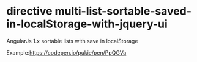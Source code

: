 # directive multi-list-sortable-saved-in-localStorage-with-jquery-ui 

AngularJs 1.x sortable lists with save in localStorage 

Example:https://codepen.io/pukie/pen/PpQGVa
